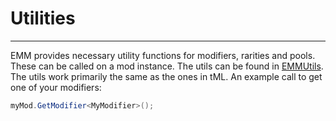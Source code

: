 Utilities
===
___
EMM provides necessary utility functions for modifiers, rarities and pools. These can be called on a mod instance. The utils can be found in [EMMUtils](https://github.com/Jofairden/EvenMoreModifiers/blob/a5c1629c4a382eceb7f490ae1487e0dc6c94385f/EMMUtils.cs#L18-L61).
The utils work primarily the same as the ones in tML.
An example call to get one of your modifiers:

```c#
myMod.GetModifier<MyModifier>();
```